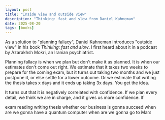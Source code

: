 ```yaml
---
layout: post
title: "Inside view and outside view"
description: "Thinking: fast and slow from Daniel Kahneman"
date: 2025-08-20
tags: [books]
---
```


As a solution to "planning fallacy", Daniel Kahneman introduces "outside view" in his book *Thinking: fast and slow*. I first heard about it in a podcast by Azarakhsh Mokri, an Iranian psychiatrist. 

<!--more-->

Planning fallacy is when we plan but don't make it as planned. It is when our estimates don't come out right. We estimate that it takes two weeks to prepare for the coming exam, but it turns out taking two months and we just postpone it, or else settle for a lower outcome. Or we estimate that writing the thesis takes x days and it ends up taking 3x days. You get the idea. 

It turns out that it is negatively correlated with confidence. If we plan every detail, we think we are in charge, and it gives us more confidence. If 



exam reading
writing thesis
whether our business is gonna succeed
when are we gonna have a quantum computer
when are we gonna go to Mars
